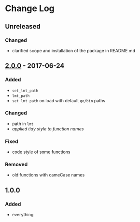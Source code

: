 # Change Log

## Unreleased
### Changed
- clarified scope and installation of the package in README.md

## [2.0.0] - 2017-06-24
### Added
- `set_lmt_path`
- `lmt_path`
- `set_lmt_path` on load with default `go/bin` paths

### Changed
- path in `lmt`
- *applied tidy style to function names*

### Fixed
- code style of some functions

### Removed
- old functions with cameCase names

## 1.0.0
### Added
- everything

[2.0.0]: https://github.com/stefanocoretta/speakr/compare/v1.0.0...v2.0.0
